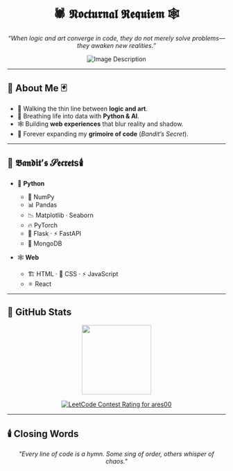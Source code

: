 <h1 align="center">🕷️ 𝕹𝖔𝖈𝖙𝖚𝖗𝖓𝖆𝖑 𝕽𝖊𝖖𝖚𝖎𝖊𝖒 🕸️</h1>

<p align="center">
  <em>“When logic and art converge in code, they do not merely solve problems—they awaken new realities.”</em>
</p>

<p align="center">
  <img src="https://github.com/not-ares00/not-ares00/blob/main/test.jpg?raw=true" alt="Image Description" />
</p>

---

## 🎩 About Me 🃏
- 🔮 Walking the thin line between **logic and art**.  
- 🐍 Breathing life into data with **Python & AI**.  
- 🕸️ Building **web experiences** that blur reality and shadow.  
- 📖 Forever expanding my **grimoire of code** (*Bandit’s Secret*).  

---

## 📔 𝕭𝖆𝖓𝖉𝖎𝖙’𝖘 𝓢𝖊𝖈𝖗𝖊𝖙s🕯️

- 🐍 **Python**  
  - 🧮 NumPy  
  - 📊 Pandas  
  - 📉 Matplotlib · Seaborn  
  - 🔥 PyTorch  
  - 🧩 Flask · ⚡ FastAPI  
  - 🍃 MongoDB  

- 🕸️ **Web**  
  - 🏗️ HTML · 🎨 CSS · ⚡ JavaScript  
  - ⚛️ React  

---

## 🖤 GitHub Stats

<p align="center">
  <img src="https://github-readme-stats.vercel.app/api?username=AzureNightlock&show_icons=true&theme=dark&hide_border=true&bg_color=000000&title_color=9b59b6&icon_color=9b59b6" height="160"/>
  <p align="center">
    <a href="https://leetcode.com/ares00">
      <img src="https://leetcard.jacoblin.cool/ares00?theme=dark&ext=contest&compact=true" alt="LeetCode Contest Rating for ares00" />
    </a>
  </p>
</p>

---

## 🕯️ Closing Words
<p align="center">
  <em>"Every line of code is a hymn. Some sing of order, others whisper of chaos."</em>
</p>
